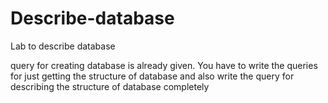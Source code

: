 # Describe-database
Lab to describe database

query for creating database is already given. 
You have to write the queries for just getting the structure of database and 
also write the query for describing the structure of database completely
